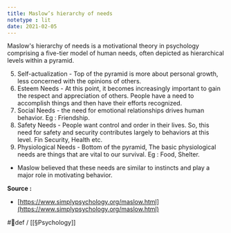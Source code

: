 ```yaml
---
title: Maslow’s hierarchy of needs
notetype : lit
date: 2021-02-05
---
```

Maslow's hierarchy of needs is a motivational theory in psychology comprising a five-tier model of human needs, often depicted as hierarchical levels within a pyramid. 

5. Self-actualization - Top of the pyramid is more about personal growth, less concerned with the opinions of others. 
4. Esteem Needs - At this point, it becomes increasingly important to gain the respect and appreciation of others. People have a need to accomplish things and then have their efforts recognized.
3. Social Needs - the need for emotional relationships drives human behavior. Eg : Friendship. 
2. Safety Needs - People want control and order in their lives. So, this need for safety and security contributes largely to behaviors at this level. Fin Security, Health etc.
1. Physiological Needs - Bottom of the pyramid, The basic physiological needs are things that are vital to our survival. Eg : Food, Shelter. 

- Maslow believed that these needs are similar to instincts and play a major role in motivating behavior.

**Source :**
- [https://www.simplypsychology.org/maslow.html](https://www.simplypsychology.org/maslow.html)

#🌱def / [[§Psychology]]
